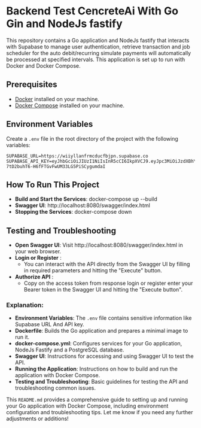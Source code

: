 # Backend Test CencreteAi With Go Gin and NodeJs fastify

This repository contains a Go application and NodeJs fastify that interacts with Supabase to manage user authentication, retrieve transaction and job scheduler for the auto debit/recurring simulate payments will automatically be processed at specified intervals. This application is set up to run with Docker and Docker Compose.

## Prerequisites

- [Docker](https://docs.docker.com/get-docker/) installed on your machine.
- [Docker Compose](https://docs.docker.com/compose/install/) installed on your machine.

## Environment Variables

Create a `.env` file in the root directory of the project with the following variables:

```env
SUPABASE_URL=https://wiiyllanfrmcducfbjpn.supabase.co
SUPABASE_API_KEY=eyJhbGciOiJIUzI1NiIsInR5cCI6IkpXVCJ9.eyJpc3MiOiJzdXBhYmFzZSIsInJlZiI6IndpaXlsbGFuZnJtY2R1Y2ZianBuIiwicm9sZSI6ImFub24iLCJpYXQiOjE3MjQwNzQ2OTIsImV4cCI6MjAzOTY1MDY5Mn0.v6oR2-7tD2buhT6-H6fFTGvFwUM33LG5PiSCygumdaI
```

## How To Run This Project
- **Build and Start the Services**: docker-compose up --build
- **Swagger UI**: http://localhost:8080/swagger/index.html
- **Stopping the Services**: docker-compose down

## Testing and Troubleshooting
- **Open Swagger UI**: Visit http://localhost:8080/swagger/index.html in your web browser.
- **Login or Register** :
    - You can interact with the API directly from the Swagger UI by filling in required parameters and hitting the "Execute" button.
- **Authorize API** :
    - Copy on the access token from response login or register enter your Bearer token in the Swagger UI and hitting the "Execute button".

### Explanation:

- **Environment Variables**: The `.env` file contains sensitive information like Supabase URL And API key.
- **Dockerfile**: Builds the Go application and prepares a minimal image to run it.
- **docker-compose.yml**: Configures services for your Go application, NodeJs Fastify and a PostgreSQL database.
- **Swagger UI**: Instructions for accessing and using Swagger UI to test the API.
- **Running the Application**: Instructions on how to build and run the application with Docker Compose.
- **Testing and Troubleshooting**: Basic guidelines for testing the API and troubleshooting common issues.


This `README.md` provides a comprehensive guide to setting up and running your Go application with Docker Compose, including environment configuration and troubleshooting tips. Let me know if you need any further adjustments or additions!
